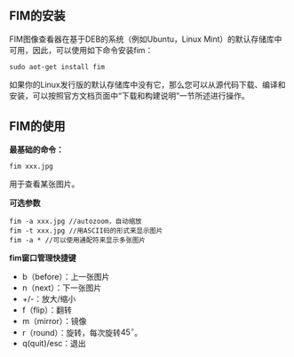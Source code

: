 ## FIM的安装

FIM图像查看器在基于DEB的系统（例如Ubuntu，Linux Mint）的默认存储库中可用，因此，可以使用如下命令安装fim：

```shell
sudo aot-get install fim
```

如果你的Linux发行版的默认存储库中没有它，那么您可以从源代码下载、编译和安装，可以按照官方文档页面中“下载和构建说明”一节所述进行操作。

## FIM的使用

**最基础的命令：**

```shell
fim xxx.jpg
```

用于查看某张图片。

**可选参数**

```
fim -a xxx.jpg //autozoom，自动缩放
fim -t xxx.jpg //用ASCII码的形式来显示图片
fim -a * //可以使用通配符来显示多张图片
```

**fim窗口管理快捷键**

- b（before）：上一张图片
- n（next）：下一张图片 
- +/-：放大/缩小
- f（flip）：翻转
- m（mirror）：镜像
- r（round）：旋转，每次旋转$45^{\circ}$。
- q(quit)/esc：退出
